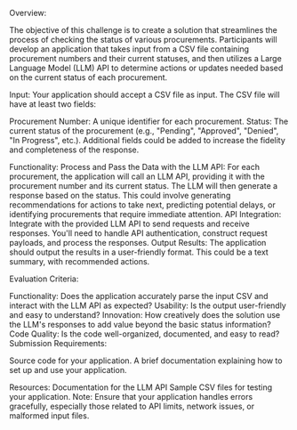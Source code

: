 Overview:

The objective of this challenge is to create a solution that streamlines the process of checking the status of various procurements. Participants will develop an application that takes input from a CSV file containing procurement numbers and their current statuses, and then utilizes a Large Language Model (LLM) API to determine actions or updates needed based on the current status of each procurement.

Input:
Your application should accept a CSV file as input. The CSV file will have at least two fields:

Procurement Number: A unique identifier for each procurement.
Status: The current status of the procurement (e.g., "Pending", "Approved", "Denied", "In Progress", etc.).
Additional fields could be added to increase the fidelity and completeness of the response.

Functionality:
Process and Pass the Data with the LLM API: For each procurement, the application will call an LLM API, providing it with the procurement number and its current status. The LLM will then generate a response based on the status. This could involve generating recommendations for actions to take next, predicting potential delays, or identifying procurements that require immediate attention.
API Integration: Integrate with the provided LLM API to send requests and receive responses. You'll need to handle API authentication, construct request payloads, and process the responses.
Output Results: The application should output the results in a user-friendly format. This could be a text summary, with recommended actions.

Evaluation Criteria:

Functionality: Does the application accurately parse the input CSV and interact with the LLM API as expected?
Usability: Is the output user-friendly and easy to understand?
Innovation: How creatively does the solution use the LLM's responses to add value beyond the basic status information?
Code Quality: Is the code well-organized, documented, and easy to read?
Submission Requirements:

Source code for your application.
A brief documentation explaining how to set up and use your application.

Resources:
Documentation for the LLM API
Sample CSV files for testing your application.
Note: Ensure that your application handles errors gracefully, especially those related to API limits, network issues, or malformed input files.

